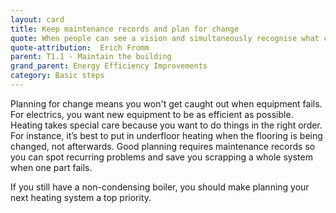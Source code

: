 ```yaml
---
layout: card
title: Keep maintenance records and plan for change
quote: When people can see a vision and simultaneously recognise what can be done step by step... they will begin to feel encouragement and enthusiasm.
quote-attribution:  Erich Fromm 
parent: T1.1 - Maintain the building
grand_parent: Energy Efficiency Improvements 
category: Basic steps
---
```


<p>Planning for change means you won't get caught out when equipment fails.  For electrics, you want new equipment to be as efficient as possible.  Heating takes special care because you want to do things in the right order.  For instance, it’s best to put in underfloor heating when the flooring is being changed, not afterwards.  Good planning requires  maintenance records so you can spot recurring problems and save you scrapping a whole system when one part fails. </p><p>If you still have a non-condensing boiler, you should make planning your next heating system a top priority.</p> 

